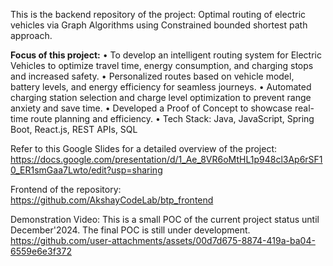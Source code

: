This is the backend repository of the project: Optimal routing of electric vehicles via Graph Algorithms using Constrained bounded shortest path approach. 

**Focus of this project:**
• To develop an intelligent routing system for Electric Vehicles to optimize travel time, energy consumption, and
charging stops and increased safety.
• Personalized routes based on vehicle model, battery levels, and energy efficiency for seamless journeys.
• Automated charging station selection and charge level optimization to prevent range anxiety and save time.
• Developed a Proof of Concept to showcase real-time route planning and efficiency.
• Tech Stack: Java, JavaScript, Spring Boot, React.js, REST APIs, SQL

Refer to this Google Slides for a detailed overview of the project:
https://docs.google.com/presentation/d/1_Ae_8VR6oMtHL1p948cl3Ap6rSF10_ER1smGaa7Lwto/edit?usp=sharing

Frontend of the repository: 
https://github.com/AkshayCodeLab/btp_frontend

Demonstration Video:
This is a small POC of the current project status until December'2024. The final POC is still under development.
https://github.com/user-attachments/assets/00d7d675-8874-419a-ba04-6559e6e3f372

